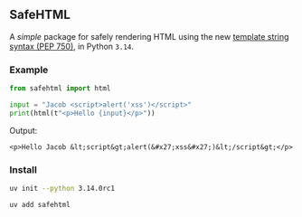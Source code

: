 ## SafeHTML

A *simple* package for safely rendering HTML using the new [template string syntax (PEP 750)](https://peps.python.org/pep-0750/), in Python `3.14`.

### Example

```python
from safehtml import html

input = "Jacob <script>alert('xss')</script>"
print(html(t"<p>Hello {input}</p>"))
```

Output:
```plaintext
<p>Hello Jacob &lt;script&gt;alert(&#x27;xss&#x27;)&lt;/script&gt;</p>
```

### Install

```bash
uv init --python 3.14.0rc1
```

```bash
uv add safehtml
```